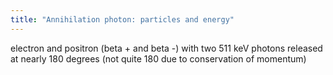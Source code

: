 ```yaml
---
title: "Annihilation photon: particles and energy"
---
```

electron and positron (beta + and beta -) with two 511 keV photons released at nearly 180 degrees (not quite 180 due to conservation of momentum)

